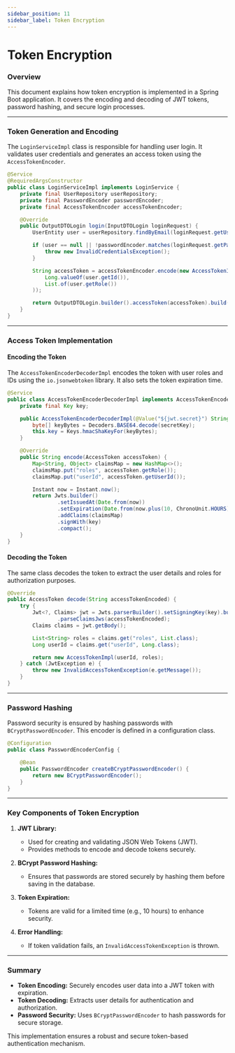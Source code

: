 ```yaml
---
sidebar_position: 11
sidebar_label: Token Encryption
---
```


# Token Encryption

### **Overview**

This document explains how token encryption is implemented in a Spring Boot application. It covers the encoding and decoding of JWT tokens, password hashing, and secure login processes.

---

### **Token Generation and Encoding**

The `LoginServiceImpl` class is responsible for handling user login. It validates user credentials and generates an access token using the `AccessTokenEncoder`.

```java title="LoginServiceImpl.java"
@Service
@RequiredArgsConstructor
public class LoginServiceImpl implements LoginService {
    private final UserRepository userRepository;
    private final PasswordEncoder passwordEncoder;
    private final AccessTokenEncoder accessTokenEncoder;

    @Override
    public OutputDTOLogin login(InputDTOLogin loginRequest) {
        UserEntity user = userRepository.findByEmail(loginRequest.getUsername());

        if (user == null || !passwordEncoder.matches(loginRequest.getPassword(), user.getPassword())) {
            throw new InvalidCredentialsException();
        }

        String accessToken = accessTokenEncoder.encode(new AccessTokenImpl(
            Long.valueOf(user.getId()), 
            List.of(user.getRole())
        ));

        return OutputDTOLogin.builder().accessToken(accessToken).build();
    }
}
```

---

### **Access Token Implementation**

#### **Encoding the Token**

The `AccessTokenEncoderDecoderImpl` encodes the token with user roles and IDs using the `io.jsonwebtoken` library. It also sets the token expiration time.

```java title="AccessTokenEncoderDecoderImpl.java (Encode)"
@Service
public class AccessTokenEncoderDecoderImpl implements AccessTokenEncoder {
    private final Key key;

    public AccessTokenEncoderDecoderImpl(@Value("${jwt.secret}") String secretKey) {
        byte[] keyBytes = Decoders.BASE64.decode(secretKey);
        this.key = Keys.hmacShaKeyFor(keyBytes);
    }

    @Override
    public String encode(AccessToken accessToken) {
        Map<String, Object> claimsMap = new HashMap<>();
        claimsMap.put("roles", accessToken.getRole());
        claimsMap.put("userId", accessToken.getUserId());

        Instant now = Instant.now();
        return Jwts.builder()
                .setIssuedAt(Date.from(now))
                .setExpiration(Date.from(now.plus(10, ChronoUnit.HOURS)))
                .addClaims(claimsMap)
                .signWith(key)
                .compact();
    }
}
```

#### **Decoding the Token**

The same class decodes the token to extract the user details and roles for authorization purposes.

```java title="AccessTokenEncoderDecoderImpl.java (Decode)"
@Override
public AccessToken decode(String accessTokenEncoded) {
    try {
        Jwt<?, Claims> jwt = Jwts.parserBuilder().setSigningKey(key).build()
                .parseClaimsJws(accessTokenEncoded);
        Claims claims = jwt.getBody();

        List<String> roles = claims.get("roles", List.class);
        Long userId = claims.get("userId", Long.class);

        return new AccessTokenImpl(userId, roles);
    } catch (JwtException e) {
        throw new InvalidAccessTokenException(e.getMessage());
    }
}
```

---

### **Password Hashing**

Password security is ensured by hashing passwords with `BCryptPasswordEncoder`. This encoder is defined in a configuration class.

```java title="PasswordEncoderConfig.java"
@Configuration
public class PasswordEncoderConfig {

    @Bean
    public PasswordEncoder createBCryptPasswordEncoder() {
        return new BCryptPasswordEncoder();
    }
}
```

---

### **Key Components of Token Encryption**

1. **JWT Library:**
   - Used for creating and validating JSON Web Tokens (JWT).
   - Provides methods to encode and decode tokens securely.

2. **BCrypt Password Hashing:**
   - Ensures that passwords are stored securely by hashing them before saving in the database.

3. **Token Expiration:**
   - Tokens are valid for a limited time (e.g., 10 hours) to enhance security.

4. **Error Handling:**
   - If token validation fails, an `InvalidAccessTokenException` is thrown.

---

### **Summary**

- **Token Encoding:** Securely encodes user data into a JWT token with expiration.
- **Token Decoding:** Extracts user details for authentication and authorization.
- **Password Security:** Uses `BCryptPasswordEncoder` to hash passwords for secure storage.

This implementation ensures a robust and secure token-based authentication mechanism.